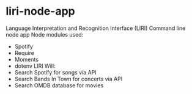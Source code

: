 # liri-node-app
Language Interpretation and Recognition Interface (LIRI)
Command line node app
Node modules used:
- Spotify
- Require
- Moments
- dotenv
LIRI Will:
- Search Spotify for songs via API
- Search Bands In Town for concerts via API
- Search OMDB database for movies
